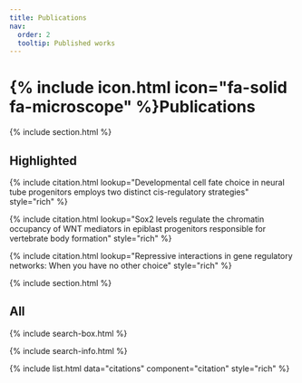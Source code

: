 ```yaml
---
title: Publications
nav:
  order: 2
  tooltip: Published works
---
```


# {% include icon.html icon="fa-solid fa-microscope" %}Publications

{% include section.html %}

## Highlighted

{% include citation.html lookup="Developmental cell fate choice in neural tube progenitors employs two distinct cis-regulatory strategies" style="rich" %}

{% include citation.html lookup="Sox2 levels regulate the chromatin occupancy of WNT mediators in epiblast progenitors responsible for vertebrate body formation" style="rich" %}

{% include citation.html lookup="Repressive interactions in gene regulatory networks: When you have no other choice" style="rich" %}

{% include section.html %}

## All

{% include search-box.html %}

{% include search-info.html %}

{% include list.html data="citations" component="citation" style="rich" %}
